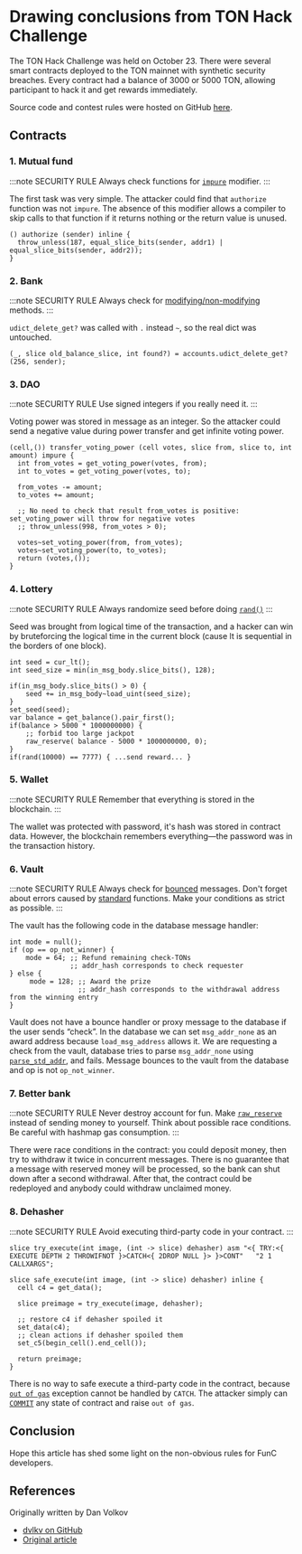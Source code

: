 # Drawing conclusions from TON Hack Challenge

The TON Hack Challenge was held on October 23.
There were several smart contracts deployed to the TON mainnet with synthetic security breaches. Every contract had a balance of 3000 or 5000 TON, allowing participant to hack it and get rewards immediately.

Source code and contest rules were hosted on GitHub [here](https://github.com/ton-blockchain/hack-challenge-1).

## Contracts

### 1. Mutual fund

:::note SECURITY RULE
Always check functions for [`impure`](/develop/func/functions#impure-specifier) modifier.
:::

The first task was very simple. The attacker could find that `authorize` function was not `impure`. The absence of this modifier allows a compiler to skip calls to that function if it returns nothing or the return value is unused.

```func
() authorize (sender) inline {
  throw_unless(187, equal_slice_bits(sender, addr1) | equal_slice_bits(sender, addr2));
}
```

### 2. Bank

:::note SECURITY RULE
Always check for [modifying/non-modifying](/develop/func/statements#methods-calls) methods.
:::

`udict_delete_get?` was called with `.` instead `~`, so the real dict was untouched.

```func
(_, slice old_balance_slice, int found?) = accounts.udict_delete_get?(256, sender);
```

### 3. DAO

:::note SECURITY RULE
Use signed integers if you really need it.
:::

Voting power was stored in message as an integer. So the attacker could send a negative value during power transfer and get infinite voting power.

```func
(cell,()) transfer_voting_power (cell votes, slice from, slice to, int amount) impure {
  int from_votes = get_voting_power(votes, from);
  int to_votes = get_voting_power(votes, to);

  from_votes -= amount;
  to_votes += amount;

  ;; No need to check that result from_votes is positive: set_voting_power will throw for negative votes
  ;; throw_unless(998, from_votes > 0);

  votes~set_voting_power(from, from_votes);
  votes~set_voting_power(to, to_votes);
  return (votes,());
}
```

### 4. Lottery

:::note SECURITY RULE
Always randomize seed before doing [`rand()`](/develop/func/stdlib#rand)
:::

Seed was brought from logical time of the transaction, and a hacker can win by bruteforcing the logical time in the current block (cause lt is sequential in the borders of one block).

```func
int seed = cur_lt();
int seed_size = min(in_msg_body.slice_bits(), 128);

if(in_msg_body.slice_bits() > 0) {
    seed += in_msg_body~load_uint(seed_size);
}
set_seed(seed);
var balance = get_balance().pair_first();
if(balance > 5000 * 1000000000) {
    ;; forbid too large jackpot
    raw_reserve( balance - 5000 * 1000000000, 0);
}
if(rand(10000) == 7777) { ...send reward... }
```

### 5. Wallet

:::note SECURITY RULE
Remember that everything is stored in the blockchain.
:::

The wallet was protected with password, it's hash was stored in contract data. However, the blockchain remembers everything—the password was in the transaction history.

### 6. Vault

:::note SECURITY RULE
Always check for [bounced](/develop/smart-contracts/guidelines/non-bouncable-messages) messages.
Don't forget about errors caused by [standard](/develop/func/stdlib/) functions.
Make your conditions as strict as possible.
:::

The vault has the following code in the database message handler:

```func
int mode = null();
if (op == op_not_winner) {
    mode = 64; ;; Refund remaining check-TONs
               ;; addr_hash corresponds to check requester
} else {
     mode = 128; ;; Award the prize
                 ;; addr_hash corresponds to the withdrawal address from the winning entry
}
```

Vault does not have a bounce handler or proxy message to the database if the user sends “check”. In the database we can set `msg_addr_none` as an award address because `load_msg_address` allows it. We are requesting a check from the vault, database tries to parse `msg_addr_none` using [`parse_std_addr`](/develop/func/stdlib#parse_std_addr), and fails. Message bounces to the vault from the database and op is not `op_not_winner`.

### 7. Better bank

:::note SECURITY RULE
Never destroy account for fun.
Make [`raw_reserve`](/develop/func/stdlib#raw_reserve) instead of sending money to yourself.
Think about possible race conditions.
Be careful with hashmap gas consumption.
:::

There were race conditions in the contract: you could deposit money, then try to withdraw it twice in concurrent messages. There is no guarantee that a message with reserved money will be processed, so the bank can shut down after a second withdrawal. After that, the contract could be redeployed and anybody could withdraw unclaimed money.

### 8. Dehasher

:::note SECURITY RULE
Avoid executing third-party code in your contract.
:::

```func
slice try_execute(int image, (int -> slice) dehasher) asm "<{ TRY:<{ EXECUTE DEPTH 2 THROWIFNOT }>CATCH<{ 2DROP NULL }> }>CONT"   "2 1 CALLXARGS";

slice safe_execute(int image, (int -> slice) dehasher) inline {
  cell c4 = get_data();

  slice preimage = try_execute(image, dehasher);

  ;; restore c4 if dehasher spoiled it
  set_data(c4);
  ;; clean actions if dehasher spoiled them
  set_c5(begin_cell().end_cell());

  return preimage;
}
```

There is no way to safe execute a third-party code in the contract, because [`out of gas`](/learn/tvm-instructions/tvm-exit-codes#standard-exit-codes) exception cannot be handled by `CATCH`. The attacker simply can [`COMMIT`](/learn/tvm-instructions/instructions#11-application-specific-primitives) any state of contract and raise `out of gas`.

## Conclusion

Hope this article has shed some light on the non-obvious rules for FunC developers.

## References

Originally written by Dan Volkov

- [dvlkv on GitHub](https://github.com/dvlkv)
- [Original article](https://dev.to/dvlkv/drawing-conclusions-from-ton-hack-challenge-1aep)
